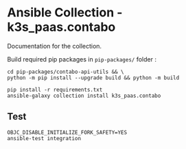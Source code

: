 # Ansible Collection - k3s_paas.contabo

Documentation for the collection.

Build required pip packages in `pip-packages/` folder :

```
cd pip-packages/contabo-api-utils && \
python -m pip install --upgrade build && python -m build
```

```
pip install -r requirements.txt
ansible-galaxy collection install k3s_paas.contabo
```

## Test

```
OBJC_DISABLE_INITIALIZE_FORK_SAFETY=YES
ansible-test integration

```